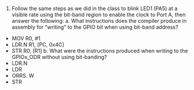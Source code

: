 1. Follow the same steps as we did in the class to blink LED1 (PA5) at a visible rate using the bit-band region to enable the clock to Port A, then answer the following:
  a. What instructions does the compiler produce in assembly for “writing” to the GPIO bit when using bit-band address?
  - MOV     R0, #1
  - LDR.N   R1, [PC, 0x4C]  
  - STR     R0, [R1]
  b. What were the instructions produced when writing to the GPIOx_ODR without using bit-banding?
  - LDR.N
  - LDR
  - ORRS. W
  - STR
